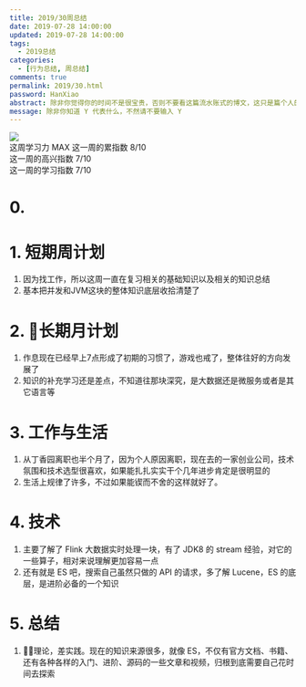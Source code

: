 ```yaml
---
title: 2019/30周总结
date: 2019-07-28 14:00:00
updated: 2019-07-28 14:00:00
tags:
  - 2019总结
categories: 
  - [行为总结, 周总结]
comments: true
permalink: 2019/30.html  
password: HanXiao
abstract: 除非你觉得你的时间不是很宝贵，否则不要看这篇流水账式的博文，这只是篇个人的工作的学习一个总结而已，没有包含任何的技术细节
message: 除非你知道 Y 代表什么，不然请不要输入 Y
---
```


![][0]  
这周学习力 MAX
这一周的累指数 8/10  
这一周的高兴指数 7/10   
这一周的学习指数 7/10  

<!--more-->

# 0. 

# 1. 短期周计划

1. 因为找工作，所以这周一直在复习相关的基础知识以及相关的知识总结
2. 基本把并发和JVM这块的整体知识底层收拾清楚了

# 2. 长期月计划

1. 作息现在已经早上7点形成了初期的习惯了，游戏也戒了，整体往好的方向发展了
2. 知识的补充学习还是差点，不知道往那块深究，是大数据还是微服务或者是其它语言等

# 3. 工作与生活

1. 从丁香园离职也半个月了，因为个人原因离职，现在去的一家创业公司，技术氛围和技术选型很喜欢，如果能扎扎实实干个几年进步肯定是很明显的
2. 生活上规律了许多，不过如果能锲而不舍的这样就好了。

# 4. 技术

1. 主要了解了 Flink 大数据实时处理一块，有了 JDK8 的 stream 经验，对它的一些算子，相对来说理解更加容易一点
2. 还有就是 ES 吧，搜索自己虽然只做的 API 的请求，多了解 Lucene，ES 的底层，是进阶必备的一个知识


# 5. 总结

1. 理论，差实践。现在的知识来源很多，就像 ES，不仅有官方文档、书籍、还有各种各样的入门、进阶、源码的一些文章和视频，归根到底需要自己花时间去探索

[0]: https://leran2deeplearnjavawebtech.oss-cn-beijing.aliyuncs.com/background/2019-07-27%E7%86%AC%E5%A4%9C%E7%B3%BB%E5%88%97.jpg
